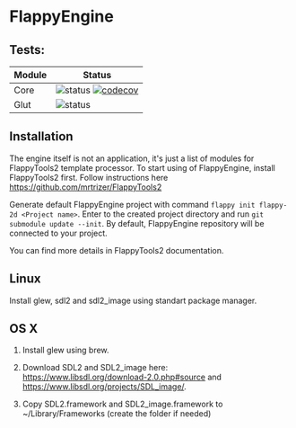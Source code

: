 # FlappyEngine
## Tests:
| Module | Status |
| --- | --- |
| Core | ![status](https://travis-ci.org/mrtrizer/FlappyEngine.svg?branch=master) [![codecov](https://codecov.io/gh/mrtrizer/FlappyEngine/branch/master/graph/badge.svg)](https://codecov.io/gh/mrtrizer/FlappyEngine) |
| Glut | ![status](https://travis-ci.org/mrtrizer/FlappyEngine.svg?branch=master) |

## Installation
The engine itself is not an application, it's just a list of modules for FlappyTools2 template processor. To start using of FlappyEngine, install FlappyTools2 first. Follow instructions here https://github.com/mrtrizer/FlappyTools2

Generate default FlappyEngine project with command `flappy init flappy-2d <Project name>`. Enter to the created project directory and run `git submodule update --init`. By default, FlappyEngine repository will be connected to your project. 

You can find more details in FlappyTools2 documentation.

## Linux
Install glew, sdl2 and sdl2_image using standart package manager.

## OS X
1. Install glew using brew. 

2. Download SDL2 and SDL2_image here: https://www.libsdl.org/download-2.0.php#source and https://www.libsdl.org/projects/SDL_image/.

3. Copy SDL2.framework and SDL2_image.framework to ~/Library/Frameworks (create the folder if needed)
